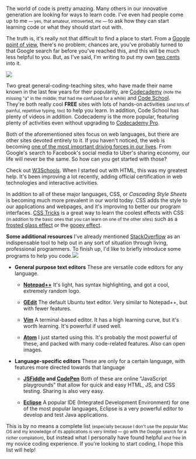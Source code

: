 <p>The world of code is pretty amazing. Many others in our innovative generation are looking for ways to learn code. I've even had people come up to me <small>&mdash; yes, that amateur, introverted, <em>me</em> &mdash;</small> to ask how they can start learning code or what they should start out with.</p><p>The truth is, it's really not that difficult to find a place to start. From a <a href="https://www.google.com/search?q=where+to+start+learning+code&oq=where+to+start+learning+code&aqs=chrome..69i57.4639j0j7&sourceid=chrome&es_sm=93&ie=UTF-8">Google point of view</a>, there's no problem; chances are, you've probably turned to that Google search far before you've reached this, and this will be much less helpful to you. But, as I've said, I'm writing to put my own <a href="https://en.wikipedia.org/wiki/My_two_cents">two cents</a> into it.</p><img class="postImageRight half" src="http://blogs-images.forbes.com/larrymagid/files/2014/11/code111111111111.jpg" /><p>Two great general-coding-teaching sites, who have made their name known in the last few years for their popularity, are <a href="https://www.codecademy.com/">Codecademy</a> <small>(note the missing "a" in the middle; that had me confused for a while)</small> and <a href="https://www.codeschool.com/">Code School</a>. They're both really cool <strong>FREE</strong> sites with lots of hands-on activities <small>(and lots of painful, repetitive typing, too)</small> to help you learn. In addition, Code School has plenty of videos in addition. Codecademy is the more popular, featuring plenty of activities even without upgrading to <a href="https://www.codecademy.com/pro">Codecademy Pro</a>.</p><p>Both of the aforementioned sites focus on web languages, but there are other sites devoted entirely to it. If you haven't noticed, the web is becoming <a href="http://www.abc.net.au/news/2014-05-25/internet-changes-over-20-years/5470442">one of the most important driving forces in our lives</a>. From Google's search to Facebook's social media to Uber's sharing economy, our life will never be the same. So how can you get started with those?</p><p>Check out <a href="http://www.w3schools.com/">W3Schools</a>. When I started out with HTML, this was my greatest help. It's been improving a lot recently, adding official certification in  web technologies and interactive activities.</p><p>In addition to all of these major languages, CSS, or <em>Cascading Style Sheets</em> is becoming much more prevalent in our world today. CSS adds the style to our applications and webpages, and it's improving to better our program interfaces. <a href="https://css-tricks.com/">CSS Tricks</a> is a great way to learn the coolest effects with CSS <small>(in addition to the basic ones that you can learn on one of the other sites)</small> such as a <a href="https://css-tricks.com/frosting-glass-css-filters/">frosted glass effect</a> or the <a href="https://css-tricks.com/gooey-effect/">gooey effect</a>.</p><p><strong>Some additional resources</strong> I've already mentioned <a href="http://stackoverflow.com/">StackOverflow</a> as an indispensable tool to help out in any sort of situation through living, professional programmers. To finish up, I'd like to briefly introduce some programs to help you code.<img class="postImageRight quarter" src="http://upload.wikimedia.org/wikipedia/commons/0/0f/Notepad%2B%2B_Logo.png" /><ul><li><p><strong>General purpose text editors</strong> These are versatile code editors for any language.<ul><li><p><strong><a href="https://notepad-plus-plus.org/">Notepad++</a></strong> It's light, has syntax highlighting, and got a cool, extremely random logo.</p></li><li><p><strong><a href="https://wiki.gnome.org/Apps/Gedit">GEdit</a></strong> The default Ubuntu text editor. Very similar to Notepad++, but with fewer features.</p></li><li><p><strong><a href="https://wiki.gnome.org/Apps/Gedit">Vim</a></strong> A terminal-based editor. It has a high learning curve, but it's worth learning. It's powerful if used well.</p></li><li><p><strong><a href="https://atom.io/">Atom</a></strong> I just started using this. It's probably the most powerful of these, and packed with many code-related features. Also can open images.</p></li></ul></p></li><li><p><strong>Language-specific editors</strong> These are only for a certain language, with features more directed towards that language <ul><li><p><strong><a href="https://jsfiddle.net/">JSFiddle</a> and <a href="http://codepen.io/">CodePen</a></strong> Both of these are online "JavaScript playgrounds" that allow for quick and easy HTML, JS, and CSS testing. Sharing is also very easy.</p></li><li><p><strong><a href="https://eclipse.org/">Eclipse</a></strong> A popular IDE (Integrated Development Environment) for one of the most popular languages, Eclipse is a very powerful editor to develop and test Java applications.</p></li></ul></p></li></ul></p><p>This is by no means a complete list <small>(especially because I don't use the popular Mac OS and my knowledge of its applications is very limited &mdash; go with the Google search for a richer compilation)</small>, but instead what I personally have found helpful <small>and free</small> in my novice coding experience. If you're looking to start coding, I hope this list will help!</p>